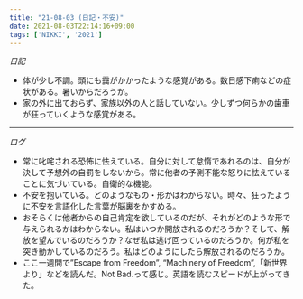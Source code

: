 ```yaml
---
title: "21-08-03 (日記・不安)"
date: 2021-08-03T22:14:16+09:00
tags: ['NIKKI', '2021']
---
```

*日記*
- 体が少し不調。頭にも靄がかかったような感覚がある。数日感下痢などの症状がある。暑いからだろうか。
- 家の外に出ておらず、家族以外の人と話していない。少しずつ何らかの歯車が狂っていくような感覚がある。
---
*ログ*
- 常に叱咤される恐怖に怯えている。自分に対して怠惰であれるのは、自分が決して予想外の自罰をしないから。常に他者の予測不能な怒りに怯えていることに気づいている。自衛的な機能。
- 不安を抱いている。どのようなもの・形かはわからない。時々、狂ったように不安を言語化した言葉が脳裏をかすめる。
- おそらくは他者からの自己肯定を欲しているのだが、それがどのような形で与えられるかはわからない。私はいつか開放されるのだろうか？そして、解放を望んでいるのだろうか？なぜ私は逃げ回っているのだろうか。何が私を突き動かしているのだろう。私はどのようにしたら解放されるのだろうか。
- ここ一週間で”Escape from Freedom”, “Machinery of Freedom”,「新世界より」などを読んだ。Not Bad.って感じ。英語を読むスピードが上がってきた。

